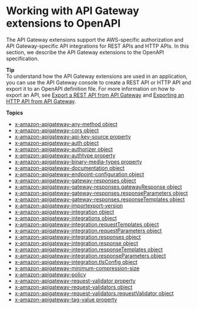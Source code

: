 # Working with API Gateway extensions to OpenAPI<a name="api-gateway-swagger-extensions"></a>

 The API Gateway extensions support the AWS\-specific authorization and API Gateway\-specific API integrations for REST APIs and HTTP APIs\. In this section, we describe the API Gateway extensions to the OpenAPI specification\. 

**Tip**  
To understand how the API Gateway extensions are used in an application, you can use the API Gateway console to create a REST API or HTTP API and export it to an OpenAPI definition file\. For more information on how to export an API, see [Export a REST API from API Gateway](api-gateway-export-api.md) and [Exporting an HTTP API from API Gateway](http-api-export.md)\. 

**Topics**
+ [x\-amazon\-apigateway\-any\-method object](api-gateway-swagger-extensions-any-method.md)
+ [x\-amazon\-apigateway\-cors object](api-gateway-swagger-extensions-cors-configuration.md)
+ [x\-amazon\-apigateway\-api\-key\-source property](api-gateway-swagger-extensions-api-key-source.md)
+ [x\-amazon\-apigateway\-auth object](api-gateway-swagger-extensions-auth.md)
+ [x\-amazon\-apigateway\-authorizer object](api-gateway-swagger-extensions-authorizer.md)
+ [x\-amazon\-apigateway\-authtype property](api-gateway-swagger-extensions-authtype.md)
+ [x\-amazon\-apigateway\-binary\-media\-types property](api-gateway-swagger-extensions-binary-media-types.md)
+ [x\-amazon\-apigateway\-documentation object](api-gateway-swagger-extensions-documentation.md)
+ [x\-amazon\-apigateway\-endpoint\-configuration object](api-gateway-swagger-extensions-endpoint-configuration.md)
+ [x\-amazon\-apigateway\-gateway\-responses object](api-gateway-swagger-extensions-gateway-responses.md)
+ [x\-amazon\-apigateway\-gateway\-responses\.gatewayResponse object](api-gateway-swagger-extensions-gateway-responses.gatewayResponse.md)
+ [x\-amazon\-apigateway\-gateway\-responses\.responseParameters object](api-gateway-swagger-extensions-gateway-responses.responseParameters.md)
+ [x\-amazon\-apigateway\-gateway\-responses\.responseTemplates object](api-gateway-swagger-extensions-gateway-responses.responseTemplates.md)
+ [x\-amazon\-apigateway\-importexport\-version](api-gateway-extensions-importexport-version.md)
+ [x\-amazon\-apigateway\-integration object](api-gateway-swagger-extensions-integration.md)
+ [x\-amazon\-apigateway\-integrations object](api-gateway-extensions-integrations.md)
+ [x\-amazon\-apigateway\-integration\.requestTemplates object](api-gateway-swagger-extensions-integration-requestTemplates.md)
+ [x\-amazon\-apigateway\-integration\.requestParameters object](api-gateway-swagger-extensions-integration-requestParameters.md)
+ [x\-amazon\-apigateway\-integration\.responses object](api-gateway-swagger-extensions-integration-responses.md)
+ [x\-amazon\-apigateway\-integration\.response object](api-gateway-swagger-extensions-integration-response.md)
+ [x\-amazon\-apigateway\-integration\.responseTemplates object](api-gateway-swagger-extensions-integration-responseTemplates.md)
+ [x\-amazon\-apigateway\-integration\.responseParameters object](api-gateway-swagger-extensions-integration-responseParameters.md)
+ [x\-amazon\-apigateway\-integration\.tlsConfig object](api-gateway-extensions-integration-tls-config.md)
+ [x\-amazon\-apigateway\-minimum\-compression\-size](api-gateway-openapi-minimum-compression-size.md)
+ [x\-amazon\-apigateway\-policy](openapi-extensions-policy.md)
+ [x\-amazon\-apigateway\-request\-validator property](api-gateway-swagger-extensions-request-validator.md)
+ [x\-amazon\-apigateway\-request\-validators object](api-gateway-swagger-extensions-request-validators.md)
+ [x\-amazon\-apigateway\-request\-validators\.requestValidator object](api-gateway-swagger-extensions-request-validators.requestValidator.md)
+ [x\-amazon\-apigateway\-tag\-value property](api-gateway-openapi-extensions-x-amazon-apigateway-tag-value.md)